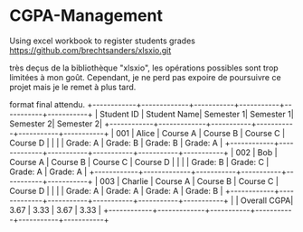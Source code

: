 # CGPA-Management
Using excel workbook to register students grades
https://github.com/brechtsanders/xlsxio.git

très deçus de la bibliothèque "xlsxio", les opérations possibles sont trop limitées à mon goût. Cependant, je ne perd pas expoire de poursuivre ce projet mais je le remet à plus tard.




format final attendu.
+------------+-------------+-----------+-----------+-----------+-----------+
| Student ID | Student Name| Semester 1| Semester 1| Semester 2| Semester 2|
+------------+-------------+-----------+-----------+-----------+-----------+
| 001        | Alice       | Course A  | Course B  | Course C  | Course D  |
|            |             | Grade: A   | Grade: B   | Grade: B   | Grade: A   |
+------------+-------------+-----------+-----------+-----------+-----------+
| 002        | Bob         | Course A  | Course B  | Course C  | Course D  |
|            |             | Grade: B   | Grade: C   | Grade: A   | Grade: A   |
+------------+-------------+-----------+-----------+-----------+-----------+
| 003        | Charlie     | Course A  | Course B  | Course C  | Course D  |
|            |             | Grade: A   | Grade: A   | Grade: A   | Grade: B   |
+------------+-------------+-----------+-----------+-----------+-----------+
|            | Overall CGPA| 3.67      | 3.33      | 3.67      | 3.33      |
+------------+-------------+-----------+-----------+-----------+-----------+
